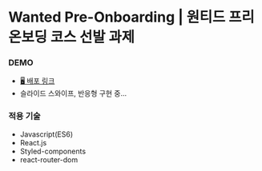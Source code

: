 # Wanted Pre-Onboarding | 원티드 프리온보딩 코스 선발 과제

### DEMO
- <a href="https://elated-hoover-7ce6df.netlify.app" target="_blank"> 🖥️ 배포 링크</a>
- 슬라이드 스와이프, 반응형 구현 중...

### 적용 기술

- Javascript(ES6)
- React.js
- Styled-components
- react-router-dom

